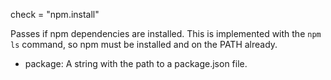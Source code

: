 check = "npm.install"

Passes if npm dependencies are installed.
This is implemented with the `npm ls` command,
so npm must be installed and on the PATH already.

  - package: A string with the path to a package.json file.
